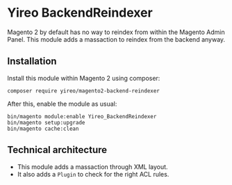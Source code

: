 # Yireo BackendReindexer
Magento 2 by default has no way to reindex from within the Magento Admin Panel.
This module adds a massaction to reindex from the backend anyway.

## Installation
Install this module within Magento 2 using composer:

    composer require yireo/magento2-backend-reindexer

After this, enable the module as usual:

    bin/magento module:enable Yireo_BackendReindexer
    bin/magento setup:upgrade
    bin/magento cache:clean


## Technical architecture
- This module adds a massaction through XML layout.
- It also adds a `Plugin` to check for the right ACL rules.
